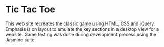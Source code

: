 # Tic Tac Toe

This web site recreates the classic game using HTML, CSS and jQuery. Emphasis is on layout to emulate the key sections in a desktop view for a website. Game testing was done during development process using the Jasmine suite.
